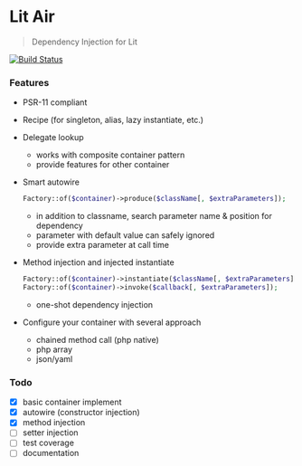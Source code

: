 Lit Air
=======

> Dependency Injection for Lit

[![Build Status](https://travis-ci.org/LitPHP/lit-air.svg?branch=master)](https://travis-ci.org/LitPHP/lit-air)

### Features

- PSR-11 compliant

- Recipe (for singleton, alias, lazy instantiate, etc.)

- Delegate lookup
  - works with composite container pattern
  - provide features for other container 

- Smart autowire

  ```php
  Factory::of($container)->produce($className[, $extraParameters]);
  ```

  - in addition to classname, search parameter name & position for dependency
  - parameter with default value can safely ignored
  - provide extra parameter at call time

- Method injection and injected instantiate

  ```php
  Factory::of($container)->instantiate($className[, $extraParameters]); //this won't write $className to $container
  Factory::of($container)->invoke($callback[, $extraParameters]);
  ```

  - one-shot dependency injection

- Configure your container with several approach
  - chained method call (php native)
  - php array
  - ​json/yaml

### Todo

- [x] basic container implement
- [x] autowire (constructor injection)
- [x] method injection
- [ ] setter injection
- [ ] test coverage
- [ ] documentation
